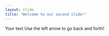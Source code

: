 ```yaml
---
layout: slide
title: "Welcome to our second slide!"
---
```

Your text
Use the left arrow to go back and forth!
